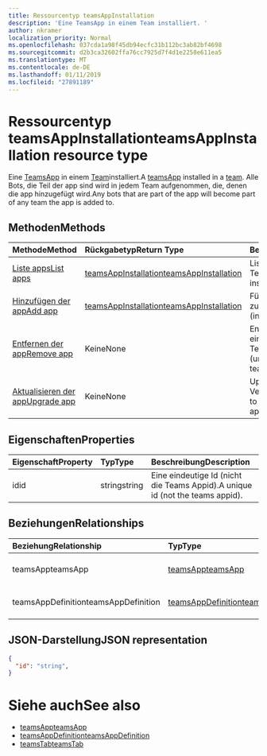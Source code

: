 ```yaml
---
title: Ressourcentyp teamsAppInstallation
description: 'Eine TeamsApp in einem Team installiert. '
author: nkramer
localization_priority: Normal
ms.openlocfilehash: 037cda1a98f45db94ecfc31b112bc3ab82bf4698
ms.sourcegitcommit: d2b3ca32602ffa76cc7925d7f4d1e2258e611ea5
ms.translationtype: MT
ms.contentlocale: de-DE
ms.lasthandoff: 01/11/2019
ms.locfileid: "27891189"
---
```

# <a name="teamsappinstallation-resource-type"></a><span data-ttu-id="bc335-103">Ressourcentyp teamsAppInstallation</span><span class="sxs-lookup"><span data-stu-id="bc335-103">teamsAppInstallation resource type</span></span>



<span data-ttu-id="bc335-104">Eine [TeamsApp](teamsapp.md) in einem [Team](team.md)installiert.</span><span class="sxs-lookup"><span data-stu-id="bc335-104">A [teamsApp](teamsapp.md) installed in a [team](team.md).</span></span> <span data-ttu-id="bc335-105">Alle Bots, die Teil der app sind wird in jedem Team aufgenommen, die, denen die app hinzugefügt wird.</span><span class="sxs-lookup"><span data-stu-id="bc335-105">Any bots that are part of the app will become part of any team the app is added to.</span></span>

## <a name="methods"></a><span data-ttu-id="bc335-106">Methoden</span><span class="sxs-lookup"><span data-stu-id="bc335-106">Methods</span></span>

| <span data-ttu-id="bc335-107">Methode</span><span class="sxs-lookup"><span data-stu-id="bc335-107">Method</span></span>       | <span data-ttu-id="bc335-108">Rückgabetyp</span><span class="sxs-lookup"><span data-stu-id="bc335-108">Return Type</span></span>  |<span data-ttu-id="bc335-109">Beschreibung</span><span class="sxs-lookup"><span data-stu-id="bc335-109">Description</span></span>|
|:---------------|:--------|:----------|
|[<span data-ttu-id="bc335-110">Liste apps</span><span class="sxs-lookup"><span data-stu-id="bc335-110">List apps</span></span>](../api/teamsappinstallation-list.md) | [<span data-ttu-id="bc335-111">teamsAppInstallation</span><span class="sxs-lookup"><span data-stu-id="bc335-111">teamsAppInstallation</span></span>](teamsapp.md) | <span data-ttu-id="bc335-112">Listet die apps in einem Team installiert.</span><span class="sxs-lookup"><span data-stu-id="bc335-112">Lists apps installed in a team.</span></span>|
|[<span data-ttu-id="bc335-113">Hinzufügen der app</span><span class="sxs-lookup"><span data-stu-id="bc335-113">Add app</span></span>](../api/teamsappinstallation-add.md) | [<span data-ttu-id="bc335-114">teamsAppInstallation</span><span class="sxs-lookup"><span data-stu-id="bc335-114">teamsAppInstallation</span></span>](teamsapp.md) | <span data-ttu-id="bc335-115">Fügt (installiert) einer app zu einem Team.</span><span class="sxs-lookup"><span data-stu-id="bc335-115">Adds (installs) an app to a team.</span></span>|
|[<span data-ttu-id="bc335-116">Entfernen der app</span><span class="sxs-lookup"><span data-stu-id="bc335-116">Remove app</span></span>](../api/teamsappinstallation-delete.md) | <span data-ttu-id="bc335-117">Keine</span><span class="sxs-lookup"><span data-stu-id="bc335-117">None</span></span> | <span data-ttu-id="bc335-118">Entfernt (deinstalliert) einer app aus einem Team.</span><span class="sxs-lookup"><span data-stu-id="bc335-118">Removes (uninstalls) an app from a team.</span></span>|
|[<span data-ttu-id="bc335-119">Aktualisieren der app</span><span class="sxs-lookup"><span data-stu-id="bc335-119">Upgrade app</span></span>](../api/teamsappinstallation-delete.md) | <span data-ttu-id="bc335-120">Keine</span><span class="sxs-lookup"><span data-stu-id="bc335-120">None</span></span> | <span data-ttu-id="bc335-121">Upgrades auf die neueste Version der app.</span><span class="sxs-lookup"><span data-stu-id="bc335-121">Upgrades to the latest version of the app.</span></span>|

## <a name="properties"></a><span data-ttu-id="bc335-122">Eigenschaften</span><span class="sxs-lookup"><span data-stu-id="bc335-122">Properties</span></span>

| <span data-ttu-id="bc335-123">Eigenschaft</span><span class="sxs-lookup"><span data-stu-id="bc335-123">Property</span></span>            | <span data-ttu-id="bc335-124">Typ</span><span class="sxs-lookup"><span data-stu-id="bc335-124">Type</span></span>     | <span data-ttu-id="bc335-125">Beschreibung</span><span class="sxs-lookup"><span data-stu-id="bc335-125">Description</span></span> |
|:------------------- |:-------- |:----------- |
| <span data-ttu-id="bc335-126">id</span><span class="sxs-lookup"><span data-stu-id="bc335-126">id</span></span>                  | <span data-ttu-id="bc335-127">string</span><span class="sxs-lookup"><span data-stu-id="bc335-127">string</span></span>   | <span data-ttu-id="bc335-128">Eine eindeutige Id (nicht die Teams Appid).</span><span class="sxs-lookup"><span data-stu-id="bc335-128">A unique id (not the teams appid).</span></span> |

## <a name="relationships"></a><span data-ttu-id="bc335-129">Beziehungen</span><span class="sxs-lookup"><span data-stu-id="bc335-129">Relationships</span></span>

| <span data-ttu-id="bc335-130">Beziehung</span><span class="sxs-lookup"><span data-stu-id="bc335-130">Relationship</span></span>   | <span data-ttu-id="bc335-131">Typ</span><span class="sxs-lookup"><span data-stu-id="bc335-131">Type</span></span>    | <span data-ttu-id="bc335-132">Beschreibung</span><span class="sxs-lookup"><span data-stu-id="bc335-132">Description</span></span> |
|:---------------|:--------|:----------|
|<span data-ttu-id="bc335-133">teamsApp</span><span class="sxs-lookup"><span data-stu-id="bc335-133">teamsApp</span></span>|[<span data-ttu-id="bc335-134">teamsApp</span><span class="sxs-lookup"><span data-stu-id="bc335-134">teamsApp</span></span>](teamsapp.md)| <span data-ttu-id="bc335-135">Die app, die installiert ist.</span><span class="sxs-lookup"><span data-stu-id="bc335-135">The app that is installed.</span></span> |
|<span data-ttu-id="bc335-136">teamsAppDefinition</span><span class="sxs-lookup"><span data-stu-id="bc335-136">teamsAppDefinition</span></span>|[<span data-ttu-id="bc335-137">teamsAppDefinition</span><span class="sxs-lookup"><span data-stu-id="bc335-137">teamsAppDefinition</span></span>](teamsapp.md)| <span data-ttu-id="bc335-138">Die Details dieser Version der app.</span><span class="sxs-lookup"><span data-stu-id="bc335-138">The details of this version of the app.</span></span> |

## <a name="json-representation"></a><span data-ttu-id="bc335-139">JSON-Darstellung</span><span class="sxs-lookup"><span data-stu-id="bc335-139">JSON representation</span></span>

<!-- {
  "blockType": "resource",
  "@odata.type": "microsoft.graph.teamsAppInstallation",
  "baseType": "microsoft.graph.entity"
}-->

```json
{
  "id": "string",
}
```

# <a name="see-also"></a><span data-ttu-id="bc335-140">Siehe auch</span><span class="sxs-lookup"><span data-stu-id="bc335-140">See also</span></span>

- [<span data-ttu-id="bc335-141">teamsApp</span><span class="sxs-lookup"><span data-stu-id="bc335-141">teamsApp</span></span>](teamsapp.md)
- [<span data-ttu-id="bc335-142">teamsAppDefinition</span><span class="sxs-lookup"><span data-stu-id="bc335-142">teamsAppDefinition</span></span>](teamsappdefinition.md)
- [<span data-ttu-id="bc335-143">teamsTab</span><span class="sxs-lookup"><span data-stu-id="bc335-143">teamsTab</span></span>](../resources/teamstab.md)


<!-- uuid: 8fcb5dbc-d5aa-4681-8e31-b001d5168d79
2015-10-25 14:57:30 UTC -->
<!-- {
  "type": "#page.annotation",
  "description": "teamsApp resource",
  "keywords": "",
  "section": "documentation",
  "tocPath": ""
}-->

